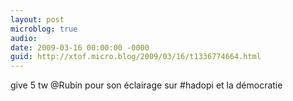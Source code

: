 ```yaml
---
layout: post
microblog: true
audio: 
date: 2009-03-16 00:00:00 -0000
guid: http://xtof.micro.blog/2009/03/16/t1336774664.html
---
```

give 5 tw @Rubin pour son éclairage sur #hadopi et la démocratie
